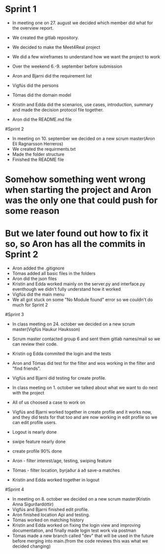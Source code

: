 # Sprint 1
- In meeting one on 27. august we decided which member did what for the overview report. 
- We created the gitlab repository. 
- We decided to make the Meet4Real project
- We did a few wireframes to understand how we want the project to work

- Over the weekend 6.-9. september before submission
- Aron and Bjarni did the requirement list
- Vigfús did the persons
- Tómas did the domain model
- Kristín and Edda did the scenarios, use cases, introduction, summary and made the decision protocol file together. 
- Aron did the README.md file


#Sprint 2
- In meeting on 10. september we decided on a new scrum master(Aron Elí Ragnarsson Herreros)
- We created the requirments.txt
- Made the folder structure
- Finished the README file

# Somehow something went wrong when starting the project and Aron was the only one that could push for some reason
# But we later found out how to fix it so, so Aron has all the commits in Sprint 2
- Aron added the .gitignore
- Tómas added all basic files in the folders
- Aron did the json files
- Kristín and Edda worked mainly on the server.py and interface.py eventhough we didn't fully understand how it worked
- Vigfús did the main menu
- We all got stuck on some "No Module found" error so we couldn't do much for Sprint 2


#Sprint 3
- In class meeting on 24. october we decided on a new scrum master(Vigfús Haukur Hauksson)
- Scrum master contacted group 6 and sent them gitlab names/mail so we can review their code.
- Kristín og Edda commited the login and the tests
- Aron and Tómas did test for the filter and wos working in the filter and "find friends".
- Vigfús and Bjarni did testing for create profile.

- In class meeting on 1. october we talked about what we want to do next with the project
- All of us choosed a case to work on
- Vigfús and Bjarni worked together in create profile and it works now, and they did tests for that too and are now working in edit profile so we can edit profile users.
- Logout is nearly done
- swipe feature nearly done
- create profile 90% done
- Aron - filter interest/age, testing, swiping feature
- Tómas - filter location, byrjaður á að save-a matches
- Kristín and Edda worked together in logout

#Sprint 4
- In meeting on 8. october we decided on a new scrum master(Kristín Anna Sigurðardóttir) 
- Vigfús and Bjarni finished edit profile.
- Aron finished location Api and testing.
- Tómas worked on matching history 
- Kristín and Edda worked on fixing the login view and improving documentation, and finally made login test work via postman
- Tómas made a new branch called "dev" that will be used in the future before merging into main.(from the code reviews this was what we decided changing)


